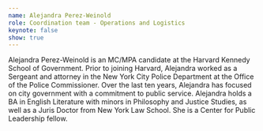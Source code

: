 ```yaml
---
name: Alejandra Perez-Weinold
role: Coordination team - Operations and Logistics
keynote: false
show: true
---
```


Alejandra Perez-Weinold is an MC/MPA candidate at the Harvard Kennedy School of Government. Prior to joining Harvard, Alejandra worked as a Sergeant and attorney in the New York City Police Department at the Office of the Police Commissioner. Over the last ten years, Alejandra has focused on city government with a commitment to public service. Alejandra holds a BA in English Literature with minors in Philosophy and Justice Studies, as well as a Juris Doctor from New York Law School. She is a Center for Public Leadership fellow.